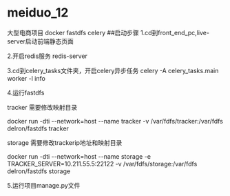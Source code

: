 # meiduo_12
大型电商项目 docker fastdfs celery
##启动步骤
1.cd到front_end_pc,live-server启动前端静态页面

2.开启redis服务 redis-server

3.cd到celery_tasks文件夹，开启celery异步任务
celery -A celery_tasks.main worker -l info

4.运行fastdfs 

tracker 需要修改映射目录

docker run -dti --network=host --name tracker -v /var/fdfs/tracker:/var/fdfs delron/fastdfs tracker

storage 需要修改trackerip地址和映射目录

docker run -dti --network=host --name storage -e TRACKER_SERVER=10.211.55.5:22122 -v /var/fdfs/storage:/var/fdfs delron/fastdfs storage

5.运行项目manage.py文件
